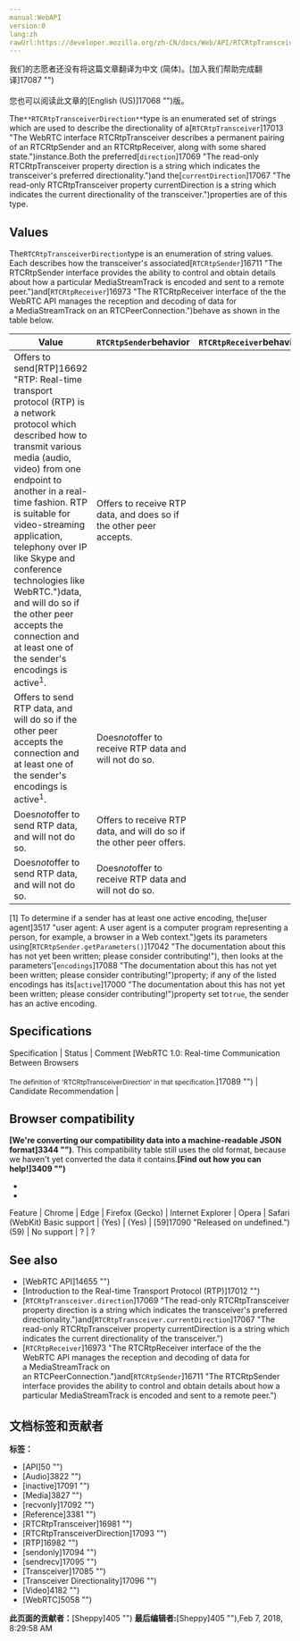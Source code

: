 ```yaml
---
manual:WebAPI
version:0
lang:zh
rawUrl:https://developer.mozilla.org/zh-CN/docs/Web/API/RTCRtpTransceiverDirection
---
```




<bdi>我们的志愿者还没有将这篇文章翻译为<bdi>中文 (简体)</bdi>。[加入我们帮助完成翻译]17087 "")<br></br>您也可以阅读此文章的[English (US)]17068 "")版。</bdi>






The`**RTCRtpTransceiverDirection**`type is an enumerated set of strings which are used to describe the directionality of a[`RTCRtpTransceiver`]17013 "The WebRTC interface RTCRtpTransceiver describes a permanent pairing of an RTCRtpSender and an RTCRtpReceiver, along with some shared state.")instance.Both the preferred[`direction`]17069 "The read-only RTCRtpTransceiver property direction is a string which indicates the transceiver's preferred directionality.")and the[`currentDirection`]17067 "The read-only RTCRtpTransceiver property currentDirection is a string which indicates the current directionality of the transceiver.")properties are of this type.


## Values<a name="Values"></a>


The`RTCRtpTransceiverDirection`type is an enumeration of string values. Each describes how the transceiver&#39;s associated[`RTCRtpSender`]16711 "The RTCRtpSender interface provides the ability to control and obtain details about how a particular MediaStreamTrack is encoded and sent to a remote peer.")and[`RTCRtpReceiver`]16973 "The RTCRtpReceiver interface of the the WebRTC API manages the reception and decoding of data for a MediaStreamTrack on an RTCPeerConnection.")behave as shown in the table below.

Value | `RTCRtpSender`behavior | `RTCRtpReceiver`behavior 
 ---  |  ---  |  ---  | 
 | Offers to send[RTP]16692 "RTP: Real-time transport protocol (RTP) is a network protocol which described how to transmit various media (audio, video) from one endpoint to another in a real-time fashion. RTP is suitable for video-streaming application, telephony over IP like Skype and conference technologies like WebRTC.")data, and will do so if the other peer accepts the connection and at least one of the sender&#39;s encodings is active<sup>1</sup>. | Offers to receive RTP data, and does so if the other peer accepts. 
 | Offers to send RTP data, and will do so if the other peer accepts the connection and at least one of the sender&#39;s encodings is active<sup>1</sup>. | Does<em>not</em>offer to receive RTP data and will not do so. 
 | Does<em>not</em>offer to send RTP data, and will not do so. | Offers to receive RTP data, and will do so if the other peer offers. 
 | Does<em>not</em>offer to send RTP data, and will not do so. | Does<em>not</em>offer to receive RTP data and will not do so. 



[1] To determine if a sender has at least one active encoding, the[user agent]3517 "user agent: A user agent is a computer program representing a person, for example, a browser in a Web context.")gets its parameters using[`RTCRtpSender.getParameters()`]17042 "The documentation about this has not yet been written; please consider contributing!"), then looks at the parameters&#39;[`encodings`]17088 "The documentation about this has not yet been written; please consider contributing!")property; if any of the listed encodings has its[`active`]17000 "The documentation about this has not yet been written; please consider contributing!")property set to`true`, the sender has an active encoding.






## Specifications<a name="Specifications"></a>
Specification | Status | Comment 
[WebRTC 1.0: Real-time Communication Between Browsers<br></br><small>The definition of &#39;RTCRtpTransceiverDirection&#39; in that specification.</small>]17089 "") | Candidate Recommendation |  


## Browser compatibility<a name="Browser_compatibility"></a>


**[We&#39;re converting our compatibility data into a machine-readable JSON format]3344 "")**. This compatibility table still uses the old format, because we haven&#39;t yet converted the data it contains.**[Find out how you can help!]3409 "")**


* 
* 
Feature | Chrome | Edge | Firefox (Gecko) | Internet Explorer | Opera | Safari (WebKit) 
Basic support | (Yes) | (Yes) | [59]17090 "Released on undefined.")(59) | No support | ? | ? 





## See also<a name="See_also"></a>

* [WebRTC API]14655 "")
* [Introduction to the Real-time Transport Protocol (RTP)]17012 "")
* [`RTCRtpTransceiver.direction`]17069 "The read-only RTCRtpTransceiver property direction is a string which indicates the transceiver's preferred directionality.")and[`RTCRtpTransceiver.currentDirection`]17067 "The read-only RTCRtpTransceiver property currentDirection is a string which indicates the current directionality of the transceiver.")
* [`RTCRtpReceiver`]16973 "The RTCRtpReceiver interface of the the WebRTC API manages the reception and decoding of data for a MediaStreamTrack on an RTCPeerConnection.")and[`RTCRtpSender`]16711 "The RTCRtpSender interface provides the ability to control and obtain details about how a particular MediaStreamTrack is encoded and sent to a remote peer.")







## 文档标签和贡献者
**标签：**
* [API]50 "")
* [Audio]3822 "")
* [inactive]17091 "")
* [Media]3827 "")
* [recvonly]17092 "")
* [Reference]3381 "")
* [RTCRtpTransceiver]16981 "")
* [RTCRtpTransceiverDirection]17093 "")
* [RTP]16982 "")
* [sendonly]17094 "")
* [sendrecv]17095 "")
* [Transceiver]17085 "")
* [Transceiver Directionality]17096 "")
* [Video]4182 "")
* [WebRTC]5058 "")

**此页面的贡献者：**[Sheppy]405 "")
**最后编辑者:**[Sheppy]405 ""),<time>Feb 7, 2018, 8:29:58 AM</time>


